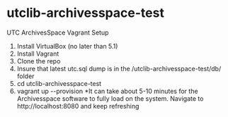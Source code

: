 # utclib-archivesspace-test
UTC ArchivesSpace Vagrant Setup

1. Install VirtualBox (no later than 5.1)
2. Install Vagrant
3. Clone the repo
4. Insure that latest utc.sql dump is in the /utclib-archivesspace-test/db/ folder
5. cd utclib-archivesspace-test
6. vagrant up --provision
*It can take about 5-10 minutes for the Archivesspace software to fully load on the system.
Navigate to http://localhost:8080 and keep refreshing
